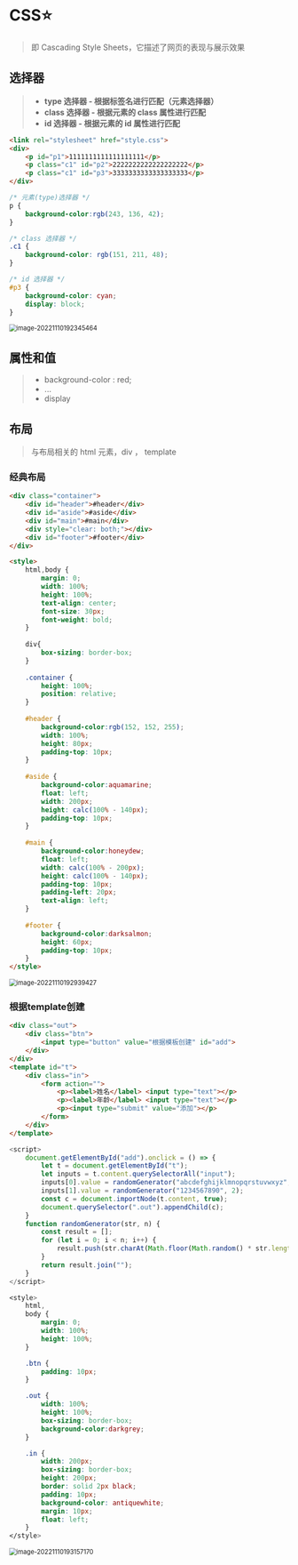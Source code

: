 

# CSS⭐

> 即 Cascading  Style  Sheets，它描述了网页的表现与展示效果

## 选择器

> * **type 选择器 - 根据标签名进行匹配（元素选择器）**
> * **class 选择器 - 根据元素的 class 属性进行匹配**
> * **id 选择器  - 根据元素的 id 属性进行匹配**

```html
<link rel="stylesheet" href="style.css">
<div>
    <p id="p1">1111111111111111111</p>
    <p class="c1" id="p2">2222222222222222222</p>
    <p class="c1" id="p3">3333333333333333333</p>
</div>
```

```css
/* 元素(type)选择器 */
p {
    background-color:rgb(243, 136, 42);
}

/* class 选择器 */
.c1 {
    background-color: rgb(151, 211, 48);	
}

/* id 选择器 */
#p3 {
    background-color: cyan;
    display: block;
}
```

<img src="https://edu-8673.oss-cn-beijing.aliyuncs.com/img2022.12.30/202211101923561.png" alt="image-20221110192345464" style="zoom:80%;" />

## 属性和值

> * background-color : red;
> * ...
> * display

## 布局

> 与布局相关的 html 元素，div ， template

### 经典布局

```html
<div class="container">
    <div id="header">#header</div>
    <div id="aside">#aside</div>
    <div id="main">#main</div>
    <div style="clear: both;"></div>
    <div id="footer">#footer</div>
</div>
```

```html
<style>
    html,body {
        margin: 0;
        width: 100%;
        height: 100%;
        text-align: center;
        font-size: 30px;
        font-weight: bold;            
    }
    
    div{
        box-sizing: border-box;
    }
    
    .container {
        height: 100%;            
        position: relative;
    }
    
    #header {
        background-color:rgb(152, 152, 255);
        width: 100%;
        height: 80px;
        padding-top: 10px;
    }
    
    #aside {
        background-color:aquamarine;
        float: left;
        width: 200px;
        height: calc(100% - 140px);
        padding-top: 10px;
    }
    
    #main {
        background-color:honeydew;
        float: left;
        width: calc(100% - 200px);
        height: calc(100% - 140px);
        padding-top: 10px;
        padding-left: 20px;
        text-align: left;
    }
    
    #footer {
        background-color:darksalmon;
        height: 60px;
        padding-top: 10px;
    }
</style>
```

<img src="https://edu-8673.oss-cn-beijing.aliyuncs.com/img2022.12.30/202211101929539.png" alt="image-20221110192939427" style="zoom:80%;" />

### 根据template创建

```html
<div class="out">
    <div class="btn">
        <input type="button" value="根据模板创建" id="add">
    </div>
</div>
<template id="t">
    <div class="in">
        <form action="">
            <p><label>姓名</label> <input type="text"></p>
            <p><label>年龄</label> <input type="text"></p>
            <p><input type="submit" value="添加"></p>
        </form>
    </div>
</template>
```

```js
<script>
    document.getElementById("add").onclick = () => {
        let t = document.getElementById("t");
        let inputs = t.content.querySelectorAll("input");
        inputs[0].value = randomGenerator("abcdefghijklmnopqrstuvwxyz", 5);
        inputs[1].value = randomGenerator("1234567890", 2);
        const c = document.importNode(t.content, true);
        document.querySelector(".out").appendChild(c);
    }
    function randomGenerator(str, n) {
        const result = [];
        for (let i = 0; i < n; i++) {
            result.push(str.charAt(Math.floor(Math.random() * str.length)))
        }
        return result.join("");
    }
</script>
```

```css
<style>
    html,
    body {
        margin: 0;
        width: 100%;
        height: 100%;
    }

    .btn {
        padding: 10px;
    }

    .out {
        width: 100%;
        height: 100%;
        box-sizing: border-box;
        background-color:darkgrey;
    }

    .in {
        width: 200px;
        box-sizing: border-box;
        height: 200px;
        border: solid 2px black;
        padding: 10px;
        background-color: antiquewhite;
        margin: 10px;
        float: left;
    }
</style>
```

<img src="https://edu-8673.oss-cn-beijing.aliyuncs.com/img2022.12.30/202211101931267.png" alt="image-20221110193157170" style="zoom:80%;" />